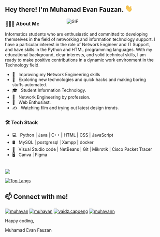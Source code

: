 <h2> Hey there! I'm Muhamad Evan Fauzan. <img src="https://raw.githubusercontent.com/devSouvik/devSouvik/master/Hi.gif" width="25"></h2>

<img align="right" alt="GIF" src="https://media.giphy.com/media/dWesBcTLavkZuG35MI/giphy.gif" width="300"/>

<!-- https://raw.githubusercontent.com/devSouvik/devSouvik/master/gif3.gif -->

<h3> 👨🏻‍💻 About Me </h3>

Informatics students who are enthusiastic and committed to developing themselves in the field of networking and information technology support. I have a particular interest in the role of Network Engineer and IT Support, and have skills in the Python and HTML programming languages. With my educational background, clear interests, and solid technical skills, I am ready to make positive contributions in a dynamic work environment in the Technology field.

- 🔭 &nbsp; Improving my Network Engineering skills 
- 🤔 &nbsp; Exploring new technologies and quick hacks and making boring stuffs automated.
- 🎓 &nbsp; Student Information Technology.
- 💼 &nbsp; Network Engineering by profession.
- 🌱 &nbsp; Web Enthusiast. 
- ✍️ &nbsp; Watching film and trying out latest design trends.

<h3>🛠 Tech Stack</h3>

- 💻 &nbsp; Python | Java | C++ | HTML | CSS | JavaScript 
- 🛢 &nbsp; MySQL | postgresql | Xampp | docker
- 🔧 &nbsp; Visual Studio code | NetBeans | Git | Mikrotik | Cisco Packet Tracer
- 🖥 &nbsp; Canva | Figma

<br>

<!-- ![souvik's Github Stats](https://github-readme-stats.vercel.app/api?username=devSouvik&show_icons=true&title_color=fff&icon_color=79ff97&text_color=9f9f9f&bg_color=151515) -->

<img align="center" src="https://github-readme-streak-stats.herokuapp.com/?user=muhavan&theme=tokyonight&hide_border=true">

</br>


[![Top Langs](https://github-readme-stats.vercel.app/api/top-langs/?username=muhavan&theme=tokyonight&show_icons=true&hide_border=true&layout=compact)](https://github.com/muhavan)

## 📫 Connect with me!
<p align="left">
<a href="https://twitter.com/muhavann" target="blank"><img align="center" src="https://raw.githubusercontent.com/rahuldkjain/github-profile-readme-generator/master/src/images/icons/Social/twitter.svg" alt="muhavan" height="30" width="40" /></a>
<a href="https://instagram.com/muhavann" target="blank"><img align="center" src="https://raw.githubusercontent.com/rahuldkjain/github-profile-readme-generator/master/src/images/icons/Social/instagram.svg" alt="muhavan" height="30" width="40" /></a>
<a href="https://www.facebook.com/muhavann" target="blank"><img align="center" src="https://raw.githubusercontent.com/rahuldkjain/github-profile-readme-generator/master/src/images/icons/Social/facebook.svg" alt="vaidz.capoeng" height="30" width="40" /></a>
<a href="https://www.linkedin.com/in/muhamad-evan-fauzan/" target="blank"><img align="center" src="https://upload.wikimedia.org/wikipedia/commons/thumb/8/81/LinkedIn_icon.svg/2048px-LinkedIn_icon.svg.png" alt="muhavann" height="30" width="30" /></a>
</p>

Happy coding,

Muhamad Evan Fauzan
